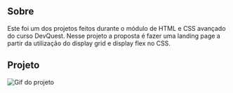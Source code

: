 ## Sobre
Este foi um dos projetos feitos durante o módulo de HTML e CSS avançado do curso DevQuest.
Nesse projeto a proposta é fazer uma landing page a partir da utilização do display grid e display flex no CSS.

## Projeto
<img src="./src/image/landing-page.gif" alt="Gif do projeto">